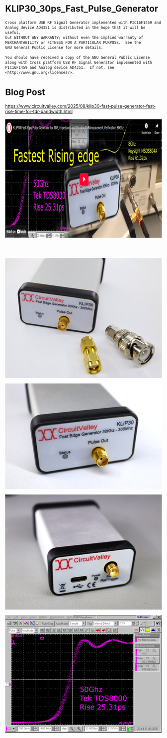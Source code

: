 # KLIP30_30ps_Fast_Pulse_Generator
    
    
    Cross platform USB RF Signal Generator implemented with PIC16F1459 and Analog device AD4351 is distributed in the hope that it will be useful,
    but WITHOUT ANY WARRANTY; without even the implied warranty of
    MERCHANTABILITY or FITNESS FOR A PARTICULAR PURPOSE.  See the
    GNU General Public License for more details.

    You should have received a copy of the GNU General Public License
    along with Cross platform USB RF Signal Generator implemented with PIC16F1459 and Analog device AD4351.  If not, see <http://www.gnu.org/licenses/>.
# Blog Post

https://www.circuitvalley.com/2025/08/klip30-fast-pulse-generator-fast-rise-time-for-tdr-bandwidth.html
 <br>
  <br>
<a href="https://www.youtube.com/watch?v=ODh7BDJ19S0">
<img src="https://github.com/circuitvalley/KLIP30_30ps_Fast_Pulse_Generator/blob/main/Hardware/Images/pulsegen_fast_video.png" alt="RFGEN" width="1000" height="380">
</a>

 <br>
 <br>
 
![alt text](https://github.com/circuitvalley/KLIP30_30ps_Fast_Pulse_Generator/blob/main/Hardware/Images/fast_pulse_generator_30ps_rise_circuitvalley%20(4)_NEW.JPG)

![alt text](https://github.com/circuitvalley/KLIP30_30ps_Fast_Pulse_Generator/blob/main/Hardware/Images/fast_pulse_generator_30ps_rise_circuitvalley%20(2).JPG)

![alt text](https://raw.githubusercontent.com/circuitvalley/ADF4351_USB_RF_GEN/refs/heads/master/Hardware/Images/low_cost_rf_signal_generator_ghz%20(3).JPG)

![alt text](https://github.com/circuitvalley/KLIP30_30ps_Fast_Pulse_Generator/blob/main/Hardware/Images/KLIP30_fast_pulse_generator_30ps_rise_circuitvalley_11.png)

